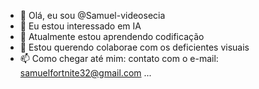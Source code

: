 - 👋 Olá, eu sou @Samuel-videosecia
- 👀  Eu estou interessado em IA
- 🌱  Atualmente estou aprendendo codificação
- 💞  Estou querendo colaborae com os deficientes visuais
- 📫 Como chegar até mim: contato com o e-mail: samuelfortnite32@gmail.com  ...

<!---
Samuel-videosecia/Samuel-videosecia is a ✨ special ✨ repository because its `README.md` (this file) appears on your GitHub profile.
You can click the Preview link to take a look at your changes.
--->
